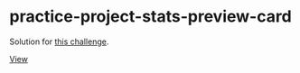 # practice-project-stats-preview-card
 
Solution for [this challenge](https://www.frontendmentor.io/challenges/stats-preview-card-component-8JqbgoU62).

[View](https://webbees-development.github.io/practice-project-stats-preview-card/)